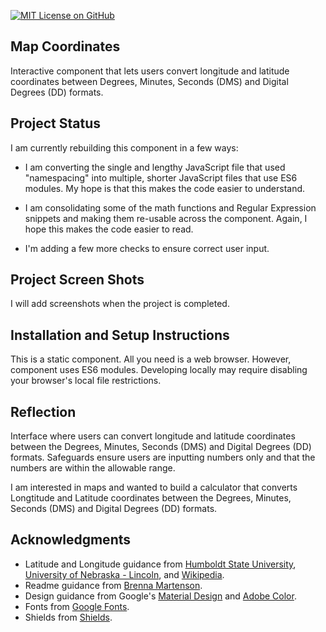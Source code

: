 [![MIT License on GitHub](https://img.shields.io/github/license/seankelliher/map-coordinates?style=flat-square)](/LICENSE.txt)
## Map Coordinates

Interactive component that lets users convert longitude and latitude coordinates between Degrees, Minutes, Seconds (DMS) and Digital Degrees (DD) formats.

## Project Status

I am currently rebuilding this component in a few ways:

* I am converting the single and lengthy JavaScript file that used "namespacing" into multiple, shorter JavaScript files that use ES6 modules. My hope is that this makes the code easier to understand.

* I am consolidating some of the math functions and Regular Expression snippets and making them re-usable across the component. Again, I hope this makes the code easier to read.

* I'm adding a few more checks to ensure correct user input.

## Project Screen Shots

I will add screenshots when the project is completed.

## Installation and Setup Instructions

This is a static component. All you need is a web browser. However, component uses ES6 modules. Developing locally may require disabling your browser's local file restrictions.

## Reflection

Interface where users can convert longitude and latitude coordinates between the Degrees, Minutes, Seconds (DMS) and Digital Degrees (DD) formats. Safeguards ensure users are inputting numbers only and that the numbers are within the allowable range.

I am interested in maps and wanted to build a calculator that converts Longtitude and Latitude coordinates between the Degrees, Minutes, Seconds (DMS) and Digital Degrees (DD) formats.

## Acknowledgments

* Latitude and Longitude guidance from [Humboldt State University](http://gsp.humboldt.edu/OLM/Lessons/GIS/01%20SphericalCoordinates/Reporting_Geographic_Coordinates.html), [University of Nebraska - Lincoln](http://astro.unl.edu/naap/motion1/tc_units.html), and [Wikipedia](https://en.wikipedia.org/wiki/Decimal_degrees).
* Readme guidance from [Brenna Martenson](https://gist.github.com/martensonbj/6bf2ec2ed55f5be723415ea73c4557c4).
* Design guidance from Google's [Material Design](https://material.io/design) and [Adobe Color](https://color.adobe.com/trends).
* Fonts from [Google Fonts](https://fonts.google.com).
* Shields from [Shields](https://shields.io).